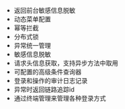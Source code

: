 - 返回前台敏感信息脱敏
- 动态菜单配置
- 幂等拦截
- 分布式锁
- 异常统一管理
- 敏感信息脱敏
- 请求头信息获取，支持异步方法中取用
- 可配置的高级条件查询器
- 登录和操作的审计日志记录
- 异常时返回链路追踪id
- 通过终端管理来管理各种登录方式